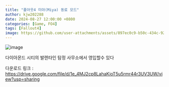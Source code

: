 ```yaml
---
title: "폴아웃4 미야(Miya) 동료 모드"
author: kjw202288
date: 2024-08-27 12:00:00 +0800
categories: [Game, FO4]
tags: [Fallout4]
image: https://github.com/user-attachments/assets/897ec0c9-b50c-434c-92b8-ab2eca918efc
---
```


<img src="https://github.com/user-attachments/assets/897ec0c9-b50c-434c-92b8-ab2eca918efc" alt="image">

다이아몬드 시티의 발렌타인 탐정 사무소에서 영입할수 있다

다운로드 링크 : <https://drive.google.com/file/d/1e_4MJ2cp8LahaKioT5u5rmr44r3UV3UW/view?usp=sharing>

